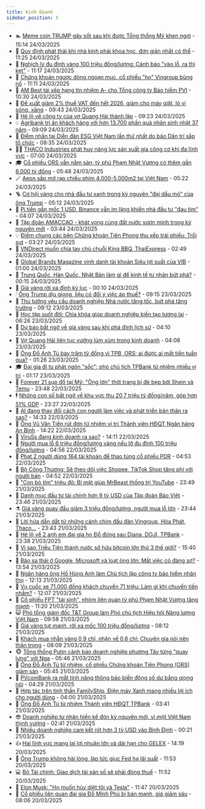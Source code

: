 ```yaml
---
title: Kinh Doanh
sidebar_position: 5
---
```


<!-- dantri-kinh-doanh:START -->
- 🏊 [Meme coin TRUMP gây sốt sau khi được Tổng thống Mỹ khen ngợi](https://dantri.com.vn/kinh-doanh/meme-coin-trump-gay-sot-sau-khi-duoc-tong-thong-my-khen-ngoi-20250324163346316.htm) - 15:14 24/03/2025
- 🦆 [Quy định phát thải khí nhà kính phải khoa học, đơn giản nhất có thể](https://dantri.com.vn/kinh-doanh/quy-dinh-phat-thai-khi-nha-kinh-phai-khoa-hoc-don-gian-nhat-co-the-20250324172003959.htm) - 11:25 24/03/2025
- 🦄 [Nghịch lý đu đỉnh vàng 100 triệu đồng/lượng: Cảnh báo &quot;vào lỗ, ra thì kẹt&quot;](https://dantri.com.vn/kinh-doanh/nghich-ly-du-dinh-vang-100-trieu-dongluong-canh-bao-vao-lo-ra-thi-ket-20250324170143753.htm) - 11:17 24/03/2025
- 🌝 [Chứng khoán ngược dòng ngoạn mục, cổ phiếu &quot;họ&quot; Vingroup bùng nổ](https://dantri.com.vn/kinh-doanh/chung-khoan-nguoc-dong-ngoan-muc-co-phieu-ho-vingroup-bung-no-20250324165920596.htm) - 11:11 24/03/2025
- 💃 [AM Best tái xếp hạng tín nhiệm A- cho Tổng công ty Bảo hiểm PVI](https://dantri.com.vn/kinh-doanh/am-best-tai-xep-hang-tin-nhiem-a-cho-tong-cong-ty-bao-hiem-pvi-20250324170756606.htm) - 10:30 24/03/2025
- 🦏 [Đề xuất giảm 2% thuế VAT đến hết 2026, giảm cho máy giặt, lò vi sóng, xăng](https://dantri.com.vn/kinh-doanh/de-xuat-giam-2-thue-vat-den-het-2026-giam-cho-may-giat-lo-vi-song-xang-20250324163350178.htm) - 09:43 24/03/2025
- 🦩 [Hé lộ về công ty của vợ Quang Hải thành lập](https://dantri.com.vn/kinh-doanh/he-lo-ve-cong-ty-cua-vo-quang-hai-thanh-lap-20250324160050697.htm) - 09:23 24/03/2025
- 💡 [Agribank tri ân khách hàng với hơn 13.700 phần quà nhân sinh nhật 37 năm](https://dantri.com.vn/kinh-doanh/agribank-tri-an-khach-hang-voi-hon-13700-phan-qua-nhan-sinh-nhat-37-nam-20250324160550041.htm) - 09:09 24/03/2025
- 🌊 [Điểm nhấn tại Diễn đàn ESG Việt Nam lần thứ nhất do báo Dân trí sắp tổ chức](https://dantri.com.vn/kinh-doanh/diem-nhan-tai-dien-dan-esg-viet-nam-lan-thu-nhat-do-bao-dan-tri-sap-to-chuc-20241112234735224.htm) - 08:35 24/03/2025
- 🧑‍💻 [THACO Industries phát huy năng lực sản xuất gia công cơ khí đa lĩnh vực](https://dantri.com.vn/kinh-doanh/thaco-industries-phat-huy-nang-luc-san-xuat-gia-cong-co-khi-da-linh-vuc-20250324134936544.htm) - 07:00 24/03/2025
- 🎓 [Cổ phiếu ORS vẫn nằm sàn; tỷ phú Phạm Nhật Vượng có thêm gần 8.000 tỷ đồng](https://dantri.com.vn/kinh-doanh/co-phieu-ors-van-nam-san-ty-phu-pham-nhat-vuong-co-them-gan-8000-ty-dong-20250324124403721.htm) - 05:48 24/03/2025
- 🪄 [Aeon sắp mở rạp chiếu phim 4.000-5.000m2 tại Việt Nam](https://dantri.com.vn/kinh-doanh/aeon-sap-mo-rap-chieu-phim-4000-5000m2-tai-viet-nam-20250324104402076.htm) - 05:22 24/03/2025
- 🪜 [Cơ hội vàng cho nhà đầu tư xanh trong kỷ nguyên &quot;đại dầu mỏ&quot; của ông Trump](https://dantri.com.vn/kinh-doanh/co-hoi-vang-cho-nha-dau-tu-xanh-trong-ky-nguyen-dai-dau-mo-cua-ong-trump-20250324113132752.htm) - 05:12 24/03/2025
- 🦄 [Pi tiến gần mốc 1 USD, Binance vẫn im lặng khiến nhà đầu tư  &quot;đau tim&quot;](https://dantri.com.vn/kinh-doanh/pi-tien-gan-moc-1-usd-binance-van-im-lang-khien-nha-dau-tu-dau-tim-20250324104319714.htm) - 04:07 24/03/2025
- 💯 [Tập đoàn AMACCAO - khát vọng cùng đất nước vươn mình trong kỷ nguyên mới](https://dantri.com.vn/kinh-doanh/tap-doan-amaccao-khat-vong-cung-dat-nuoc-vuon-minh-trong-ky-nguyen-moi-20250324104326771.htm) - 03:44 24/03/2025
- 💡 [Điểm chung các bên Chứng khoán Tiên Phong thu xếp trái phiếu: Trồi sụt](https://dantri.com.vn/kinh-doanh/diem-chung-cac-ben-chung-khoan-tien-phong-thu-xep-trai-phieu-troi-sut-20250324095213549.htm) - 03:27 24/03/2025
- 🧰 [VNDirect muốn chia tay chủ chuỗi King BBQ, ThaiExpress](https://dantri.com.vn/kinh-doanh/vndirect-muon-chia-tay-chu-chuoi-king-bbq-thaiexpress-20250323103330181.htm) - 02:49 24/03/2025
- 🎊 [Global Brands Magazine vinh danh tài khoản Siêu lợi suất của VIB](https://dantri.com.vn/kinh-doanh/global-brands-magazine-vinh-danh-tai-khoan-sieu-loi-suat-cua-vib-20250322155122869.htm) - 01:00 24/03/2025
- 🔭 [Trung Quốc, Hàn Quốc, Nhật Bản làm gì để kinh tế tư nhân bứt phá?](https://dantri.com.vn/kinh-doanh/trung-quoc-han-quoc-nhat-ban-lam-gi-de-kinh-te-tu-nhan-but-pha-20250322110828142.htm) - 00:15 24/03/2025
- 💼 [Giá vàng rời xa đỉnh kỷ lục](https://dantri.com.vn/kinh-doanh/gia-vang-roi-xa-dinh-ky-luc-20250324065946457.htm) - 00:10 24/03/2025
- 🕯 [Ông Trump dịu giọng, liệu có đổi ý việc áp thuế?](https://dantri.com.vn/kinh-doanh/ong-trump-diu-giong-lieu-co-doi-y-viec-ap-thue-20250322214536804.htm) - 09:15 23/03/2025
- 🫣 [Thủ tướng yêu cầu doanh nghiệp Nhà nước tăng tốc, bứt phá tăng trưởng](https://dantri.com.vn/kinh-doanh/thu-tuong-yeu-cau-doanh-nghiep-nha-nuoc-tang-toc-but-pha-tang-truong-20250323104530458.htm) - 09:12 23/03/2025
- 🤠 [Học tập suốt đời: Chìa khóa giúp doanh nghiệp kiến tạo tương lai](https://dantri.com.vn/kinh-doanh/hoc-tap-suot-doi-chia-khoa-giup-doanh-nghiep-kien-tao-tuong-lai-20250323132132808.htm) - 06:26 23/03/2025
- 🌈 [Dự báo bất ngờ về giá vàng sau khi phá đỉnh lịch sử](https://dantri.com.vn/kinh-doanh/du-bao-bat-ngo-ve-gia-vang-sau-khi-pha-dinh-lich-su-20250323003644017.htm) - 04:10 23/03/2025
- 🦅 [Vợ Quang Hải liên tục vướng lùm xùm trong kinh doanh](https://dantri.com.vn/kinh-doanh/vo-quang-hai-lien-tuc-vuong-lum-xum-trong-kinh-doanh-20250322181817642.htm) - 04:08 23/03/2025
- 🌁 [Ông Đỗ Anh Tú bay trăm tỷ đồng vì TPB, ORS; ai được ai mất tiền tuần qua?](https://dantri.com.vn/kinh-doanh/ong-do-anh-tu-bay-tram-ty-dong-vi-tpb-ors-ai-duoc-ai-mat-tien-tuan-qua-20250323064829403.htm) - 01:26 23/03/2025
- 🎓 [Đại gia đi tu phát ngôn &quot;sốc&quot;; phó chủ tịch TPBank từ nhiệm nhiều vị trí](https://dantri.com.vn/kinh-doanh/dai-gia-di-tu-phat-ngon-soc-pho-chu-tich-tpbank-tu-nhiem-nhieu-vi-tri-20250322212407454.htm) - 01:17 23/03/2025
- 📝 [Forever 21 sụp đổ tại Mỹ: &quot;Ông lớn&quot; thời trang bị đè bẹp bởi Shein và Temu](https://dantri.com.vn/kinh-doanh/forever-21-sup-do-tai-my-ong-lon-thoi-trang-bi-de-bep-boi-shein-va-temu-20250318230441333.htm) - 23:48 22/03/2025
- 🕴 [Những con số bất ngờ về khu vực thu 20,7 triệu tỷ đồng/năm, góp hơn 51% GDP](https://dantri.com.vn/kinh-doanh/nhung-con-so-bat-ngo-ve-khu-vuc-thu-207-trieu-ty-dongnam-gop-hon-51-gdp-20250322155937568.htm) - 23:27 22/03/2025
- 🧰 [AI đang thay đổi cách con người làm việc và phát triển bản thân ra sao?](https://dantri.com.vn/kinh-doanh/ai-dang-thay-doi-cach-con-nguoi-lam-viec-va-phat-trien-ban-than-ra-sao-20250317162515786.htm) - 14:33 22/03/2025
- 🤖 [Ông Vũ Văn Tiền rút đơn từ nhiệm vị trí Thành viên HĐQT Ngân hàng An Bình](https://dantri.com.vn/kinh-doanh/ong-vu-van-tien-rut-don-tu-nhiem-vi-tri-thanh-vien-hdqt-ngan-hang-an-binh-20250322171433947.htm) - 14:22 22/03/2025
- 🤠 [ViruSs đang kinh doanh ra sao?](https://dantri.com.vn/kinh-doanh/viruss-dang-kinh-doanh-ra-sao-20250322162932802.htm) - 14:11 22/03/2025
- 🌮 [Người mua lỗ 6 triệu đồng/lượng vàng nếu lỡ đu đỉnh 100 triệu đồng/lượng](https://dantri.com.vn/kinh-doanh/nguoi-mua-lo-6-trieu-dongluong-vang-neu-lo-du-dinh-100-trieu-dongluong-20250322114913840.htm) - 04:56 22/03/2025
- 🦄 [Phạt 2 người dùng 164 tài khoản để thao túng cổ phiếu PDR](https://dantri.com.vn/kinh-doanh/phat-2-nguoi-dung-164-tai-khoan-de-thao-tung-co-phieu-pdr-20250322095215919.htm) - 04:53 22/03/2025
- 👺 [Bộ Công Thương: Sẽ theo dõi việc Shopee, TikTok Shop tăng phí với người bán](https://dantri.com.vn/kinh-doanh/bo-cong-thuong-se-theo-doi-viec-shopee-tiktok-shop-tang-phi-voi-nguoi-ban-20250322085332690.htm) - 04:52 22/03/2025
- 🤗 [&quot;Con bò tím&quot; triệu đô: Bí mật giúp MrBeast thống trị YouTube](https://dantri.com.vn/kinh-doanh/con-bo-tim-trieu-do-bi-mat-giup-mrbeast-thong-tri-youtube-20250319112105315.htm) - 23:49 21/03/2025
- 💪 [Danh mục đầu tư tài chính hơn 9 tỷ USD của Tập đoàn Bảo Việt](https://dantri.com.vn/kinh-doanh/danh-muc-dau-tu-tai-chinh-hon-9-ty-usd-cua-tap-doan-bao-viet-20250320160905657.htm) - 23:46 21/03/2025
- ⚗️ [Giá vàng quay đầu giảm 3 triệu đồng/lượng, người mua lỗ lớn](https://dantri.com.vn/kinh-doanh/gia-vang-quay-dau-giam-3-trieu-dongluong-nguoi-mua-lo-lon-20250322010013395.htm) - 23:44 21/03/2025
- 🧠 [Lời hứa dẫn dắt từ những cánh chim đầu đàn Vingroup, Hòa Phát, Thaco...](https://dantri.com.vn/kinh-doanh/loi-hua-dan-dat-tu-nhung-canh-chim-dau-dan-vingroup-hoa-phat-thaco-20250321140451789.htm) - 23:43 21/03/2025
- 🗽 [Hé lộ về 2 anh em đại gia họ Đỗ đứng sau Diana, DOJI, TPBank](https://dantri.com.vn/kinh-doanh/he-lo-ve-2-anh-em-dai-gia-ho-do-dung-sau-diana-doji-tpbank-20250321161351135.htm) - 23:38 21/03/2025
- 🫣 [Vì sao Triều Tiên thành nước sở hữu bitcoin lớn thứ 3 thế giới?](https://dantri.com.vn/kinh-doanh/vi-sao-trieu-tien-thanh-nuoc-so-huu-bitcoin-lon-thu-3-the-gioi-20250321112332004.htm) - 15:40 21/03/2025
- 🫣 [Bão sa thải ở Google, Microsoft và loạt ông lớn: Mất việc có đáng sợ?](https://dantri.com.vn/kinh-doanh/bao-sa-thai-o-google-microsoft-va-loat-ong-lon-mat-viec-co-dang-so-20250317151922930.htm) - 13:54 21/03/2025
- 🫣 [Ngân hàng ông Hồ Hùng Anh làm Chủ tịch lập công ty bảo hiểm nhân thọ](https://dantri.com.vn/kinh-doanh/ngan-hang-ong-ho-hung-anh-lam-chu-tich-lap-cong-ty-bao-hiem-nhan-tho-20250321182647983.htm) - 12:13 21/03/2025
- 💂 [Vụ cuốc xe 71.000 đồng khách chuyển 71 triệu: Làm gì khi chuyển tiền nhầm?](https://dantri.com.vn/kinh-doanh/vu-cuoc-xe-71000-dong-khach-chuyen-71-trieu-lam-gi-khi-chuyen-tien-nham-20250321153620305.htm) - 12:07 21/03/2025
- 💫 [Cổ phiếu FPT &quot;tái sinh&quot;, nhóm liên quan tỷ phú Phạm Nhật Vượng tăng mạnh](https://dantri.com.vn/kinh-doanh/co-phieu-fpt-tai-sinh-nhom-lien-quan-ty-phu-pham-nhat-vuong-tang-manh-20250321163412000.htm) - 11:20 21/03/2025
- 😺 [Phó tổng giám đốc T&amp;T Group làm Phó chủ tịch Hiệp hội Năng lượng Việt Nam](https://dantri.com.vn/kinh-doanh/pho-tong-giam-doc-tt-group-lam-pho-chu-tich-hiep-hoi-nang-luong-viet-nam-20250321164051492.htm) - 09:58 21/03/2025
- 🦆 [Giá vàng tụt mạnh, rời xa mốc 100 triệu đồng/lượng](https://dantri.com.vn/kinh-doanh/gia-vang-tut-manh-roi-xa-moc-100-trieu-dongluong-20250321020159269.htm) - 08:12 21/03/2025
- 👀 [Khách mua nhẫn vàng 0,9 chỉ, nhận về 0,6 chỉ: Chuyên gia nói nên thận trọng](https://dantri.com.vn/kinh-doanh/khach-mua-nhan-vang-09-chi-nhan-ve-06-chi-chuyen-gia-noi-nen-than-trong-20250321101446483.htm) - 08:09 21/03/2025
- 🐵 [Tổng thống Putin cảnh báo doanh nghiệp phương Tây từng &quot;quay lưng&quot; với Nga](https://dantri.com.vn/kinh-doanh/tong-thong-putin-canh-bao-doanh-nghiep-phuong-tay-tung-quay-lung-voi-nga-20250320105712074.htm) - 05:46 21/03/2025
- 🤖 [Ông Đỗ Anh Tú từ nhiệm, cổ phiếu Chứng khoán Tiên Phong &lpar;ORS&rpar; giảm sàn](https://dantri.com.vn/kinh-doanh/ong-do-anh-tu-tu-nhiem-co-phieu-chung-khoan-tien-phong-ors-giam-san-20250321123943107.htm) - 05:45 21/03/2025
- 💂 [PVcomBank ra mắt tính năng thông báo biến động số dư bằng giọng nói](https://dantri.com.vn/kinh-doanh/pvcombank-ra-mat-tinh-nang-thong-bao-bien-dong-so-du-bang-giong-noi-20250321111900712.htm) - 04:29 21/03/2025
- 🦆 [Hợp tác trên tinh thần FamilyShip, Điện máy Xanh mang nhiều lợi ích cho người dùng](https://dantri.com.vn/kinh-doanh/hop-tac-tren-tinh-than-familyship-dien-may-xanh-mang-nhieu-loi-ich-cho-nguoi-dung-20250321103500980.htm) - 04:00 21/03/2025
- 🦅 [Ông Đỗ Anh Tú từ nhiệm Thành viên HĐQT TPBank](https://dantri.com.vn/kinh-doanh/ong-do-anh-tu-tu-nhiem-thanh-vien-hdqt-tpbank-20250321103337069.htm) - 03:41 21/03/2025
- 😎 [Doanh nghiệp tư nhân hiến kế đón kỷ nguyên mới, vì một Việt Nam thịnh vượng](https://dantri.com.vn/kinh-doanh/doanh-nghiep-tu-nhan-hien-ke-don-ky-nguyen-moi-vi-mot-viet-nam-thinh-vuong-20250320174155361.htm) - 02:41 21/03/2025
- 🐎 [Nhiều doanh nghiệp cam kết rót hơn 3 tỷ USD vào Bình Định](https://dantri.com.vn/kinh-doanh/nhieu-doanh-nghiep-cam-ket-rot-hon-3-ty-usd-vao-binh-dinh-20250320144828045.htm) - 00:21 21/03/2025
- 👍 [Hai lĩnh vực mang lại lợi nhuận lớn và dài hạn cho GELEX](https://dantri.com.vn/kinh-doanh/hai-linh-vuc-mang-lai-loi-nhuan-lon-va-dai-han-cho-gelex-20250320210905349.htm) - 14:19 20/03/2025
- 🦒 [Ông Trump không hài lòng, lập tức giục Fed hạ lãi suất](https://dantri.com.vn/kinh-doanh/ong-trump-khong-hai-long-lap-tuc-giuc-fed-ha-lai-suat-20250320132643286.htm) - 11:53 20/03/2025
- 💻 [Bộ Tài chính: Giao dịch tài sản số sẽ phải đóng thuế](https://dantri.com.vn/kinh-doanh/bo-tai-chinh-giao-dich-tai-san-so-se-phai-dong-thue-20250320173112738.htm) - 11:52 20/03/2025
- 👺 [Elon Musk: &quot;Họ muốn hủy diệt tôi và Tesla&quot;](https://dantri.com.vn/kinh-doanh/elon-musk-ho-muon-huy-diet-toi-va-tesla-20250320100913288.htm) - 11:47 20/03/2025
- 🧐 [Cổ phiếu liên quan đại gia Đỗ Minh Phú bị bán mạnh, giá giảm sâu](https://dantri.com.vn/kinh-doanh/co-phieu-lien-quan-dai-gia-do-minh-phu-bi-ban-manh-gia-giam-sau-20250320145826462.htm) - 08:06 20/03/2025<!-- dantri-kinh-doanh:END -->
